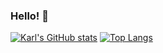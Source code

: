 ### Hello! 👋

[![Karl's GitHub stats](https://github-readme-stats.vercel.app/api?username=kstencell)](https://github.com/kstencell/github-readme-stats)
[![Top Langs](https://github-readme-stats.vercel.app/api/top-langs/?username=kstencell&exclude_repo=PROG71985F20-Console-Scheduler,PROG71985F20-Asn5-Refactor,PROG71985F20-Asn4,PROG71985F20-Asn5,PROG71985F20-Asn3,PROG71985-Asn3-Refactor,PROG71985F20-Asn2,PROG71985F20-Asn2-Refactor,PROG71985F20-Asn1,PROG71985F20-Asn1-Refactor,CSCN71020F20-Asn3,CSCN71000F20-Asn4,PROG72365W21-Lab1,PROG72365W21-Lab2,PROG72365W21-Lab3,PROG72365W21-Lab4,PROG72365W21-Lab5,PROG72365W21-Lab6,PROG72365W21-Asn1,PROG72365W21-Asn2,PROG72365W21-Asn3,PROG72365W21-Asn4,PROG72365W21-Asn5,PROG71020W21-Lab1,PROG71020W21-Lab2,PROG71020W21-Lab3,PROG71020W21-Lab4,PROG71020W21-Lab5,PROG71020W21-Lab7,PROG71020W21-Project)](https://github.com/kstencell/github-readme-stats)


<!--
**kstencell/kstencell** is a ✨ _special_ ✨ repository because its `README.md` (this file) appears on your GitHub profile.

Here are some ideas to get you started:

- 🔭 I’m currently working on ...
- 🌱 I’m currently learning ...
- 👯 I’m looking to collaborate on ...
- 🤔 I’m looking for help with ...
- 💬 Ask me about ...
- 📫 How to reach me: ...
- 😄 Pronouns: ...
- ⚡ Fun fact: ...
-->

